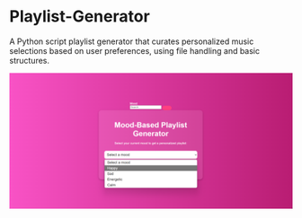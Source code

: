 # Playlist-Generator
A Python script playlist generator that curates personalized music selections based on user preferences, using file handling and basic structures.

![image alt](https://github.com/Komalkumari28/Playlist-Generator/blob/main/Screenshot%202025-06-24%20000759.png?raw=true)
